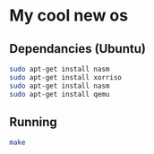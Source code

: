 # My cool new os

## Dependancies (Ubuntu)

```sh
sudo apt-get install nasm
sudo apt-get install xorriso
sudo apt-get install nasm
sudo apt-get install qemu
```

## Running

```sh
make
```

